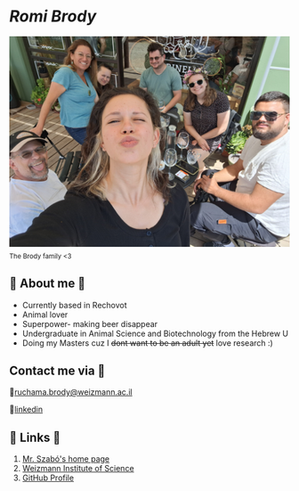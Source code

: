 # **_Romi Brody_**
![The Brody family <3](family_image.jpg)
<sub>The Brody family <3</sub>
## 🐳 About me 🐳
* Currently based in Rechovot
* Animal lover
* Superpower- making beer disappear
* Undergraduate in Animal Science and Biotechnology from the Hebrew U
* Doing my Masters cuz I ~~dont want to be an adult yet~~ love research :)


##  Contact me via 🐧 
📧<ins>ruchama.brody@weizmann.ac.il</ins>

🔗[linkedin](www.linkedin.com/in/romi-brody)


## 🦥 Links 🦥
1. [Mr. Szabó's home page](https://szabgab.com/)
1. [Weizmann Institute of Science](https://www.weizmann.ac.il/pages/)
1. [GitHub Profile](https://github.com/romizb)

  
